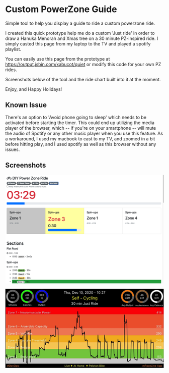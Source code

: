 # Custom PowerZone Guide
Simple tool to help you display a guide to ride a custom powerzone ride.

I created this quick prototype help me do a custom 'Just ride' in order to draw a Hanuka Menorah and Xmas tree on a 30 minute PZ-inspired ride.  I simply casted this page from my laptop to the TV and played a spotify playlist.

You can easily use this page from the prototype at https://output.jsbin.com/xabucot/quiet or modify this code for your own PZ rides.

Screenshots below of the tool and the ride chart built into it at the moment.

Enjoy, and Happy Holidays!

## Known Issue
There's an option to 'Avoid phone going to sleep' which needs to be activated before starting the timer. This could end up utilizing the media player of the browser, which -- if you're on your smartphone -- will mute the audio of Spotify or any other music player when you use this feature.    As a workaround, I used my macbook to cast to my TV, and zoomed in a bit before hitting play, and I used spotify as well as this browser without any issues.



## Screenshots
![image](CustomPZ-Screenshot.png)

![image](Hanuka-Xmas-Chart.png)
